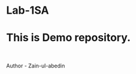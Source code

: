 # Lab-1SA
<h1>This is Demo repository.</h1>
<br>
<p style=Color:"pupule";>Author - Zain-ul-abedin </p>
